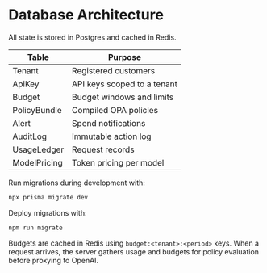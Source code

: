# Database Architecture

All state is stored in Postgres and cached in Redis.

| Table | Purpose |
| --- | --- |
| Tenant | Registered customers |
| ApiKey | API keys scoped to a tenant |
| Budget | Budget windows and limits |
| PolicyBundle | Compiled OPA policies |
| Alert | Spend notifications |
| AuditLog | Immutable action log |
| UsageLedger | Request records |
| ModelPricing | Token pricing per model |

Run migrations during development with:

```bash
npx prisma migrate dev
```

Deploy migrations with:

```bash
npm run migrate
```

Budgets are cached in Redis using `budget:<tenant>:<period>` keys. When a request arrives, the server gathers usage and budgets for policy evaluation before proxying to OpenAI.
